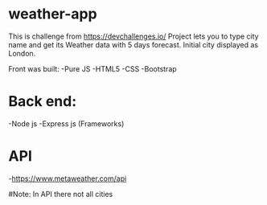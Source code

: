 # weather-app
This is challenge from https://devchallenges.io/ 
Project lets you to type city name and get its Weather data with 5 days forecast. Initial city displayed as London.

Front was built:
-Pure JS
-HTML5
-CSS
-Bootstrap 

# Back end:
-Node js
-Express js (Frameworks)

# API
-https://www.metaweather.com/api


#Note:
In API there not all cities
